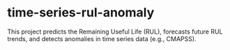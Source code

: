 # time-series-rul-anomaly
This project predicts the Remaining Useful Life (RUL), forecasts future RUL trends, and detects anomalies in time series data (e.g., CMAPSS).
